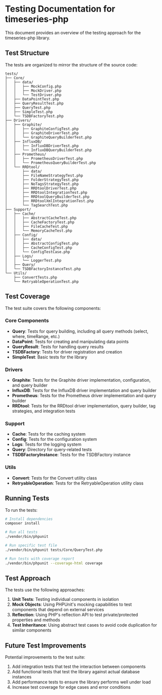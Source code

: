 # Testing Documentation for timeseries-php

This document provides an overview of the testing approach for the timeseries-php library.

## Test Structure

The tests are organized to mirror the structure of the source code:

```
tests/
├── Core/
│   ├── data/
│   │   ├── MockConfig.php
│   │   ├── MockDriver.php
│   │   └── TestDriver.php
│   ├── DataPointTest.php
│   ├── QueryResultTest.php
│   ├── QueryTest.php
│   ├── SimpleTest.php
│   └── TSDBFactoryTest.php
├── Drivers/
│   ├── Graphite/
│   │   ├── GraphiteConfigTest.php
│   │   ├── GraphiteDriverTest.php
│   │   └── GraphiteQueryBuilderTest.php
│   ├── InfluxDB/
│   │   ├── InfluxDBDriverTest.php
│   │   └── InfluxDBQueryBuilderTest.php
│   ├── Prometheus/
│   │   ├── PrometheusDriverTest.php
│   │   └── PrometheusQueryBuilderTest.php
│   └── RRDtool/
│       ├── data/
│       ├── FileNameStrategyTest.php
│       ├── FolderStrategyTest.php
│       ├── NoTagsStrategyTest.php
│       ├── RRDtoolDriverTest.php
│       ├── RRDtoolIntegrationTest.php
│       ├── RRDtoolQueryBuilderTest.php
│       ├── RRDtoolXmlIntegrationTest.php
│       └── TagSearchTest.php
├── Support/
│   ├── Cache/
│   │   ├── AbstractCacheTest.php
│   │   ├── CacheFactoryTest.php
│   │   ├── FileCacheTest.php
│   │   └── MemoryCacheTest.php
│   ├── Config/
│   │   ├── data/
│   │   ├── AbstractConfigTest.php
│   │   ├── CacheConfigTest.php
│   │   └── ConfigTestCase.php
│   ├── Logs/
│   │   └── LoggerTest.php
│   ├── Query/
│   └── TSDBFactoryInstanceTest.php
└── Utils/
    ├── ConvertTests.php
    └── RetryableOperationTest.php
```

## Test Coverage

The test suite covers the following components:

### Core Components
- **Query**: Tests for query building, including all query methods (select, where, timeRange, etc.)
- **DataPoint**: Tests for creating and manipulating data points
- **QueryResult**: Tests for handling query results
- **TSDBFactory**: Tests for driver registration and creation
- **SimpleTest**: Basic tests for the library

### Drivers
- **Graphite**: Tests for the Graphite driver implementation, configuration, and query builder
- **InfluxDB**: Tests for the InfluxDB driver implementation and query builder
- **Prometheus**: Tests for the Prometheus driver implementation and query builder
- **RRDtool**: Tests for the RRDtool driver implementation, query builder, tag strategies, and integration tests

### Support
- **Cache**: Tests for the caching system
- **Config**: Tests for the configuration system
- **Logs**: Tests for the logging system
- **Query**: Directory for query-related tests
- **TSDBFactoryInstance**: Tests for the TSDBFactory instance

### Utils
- **Convert**: Tests for the Convert utility class
- **RetryableOperation**: Tests for the RetryableOperation utility class

## Running Tests

To run the tests:

```bash
# Install dependencies
composer install

# Run all tests
./vendor/bin/phpunit

# Run specific test file
./vendor/bin/phpunit tests/Core/QueryTest.php

# Run tests with coverage report
./vendor/bin/phpunit --coverage-html coverage
```

## Test Approach

The tests use the following approaches:

1. **Unit Tests**: Testing individual components in isolation
2. **Mock Objects**: Using PHPUnit's mocking capabilities to test components that depend on external services
3. **Reflection**: Using PHP's reflection API to test private/protected properties and methods
4. **Test Inheritance**: Using abstract test cases to avoid code duplication for similar components

## Future Test Improvements

Potential improvements to the test suite:

1. Add integration tests that test the interaction between components
2. Add functional tests that test the library against actual database instances
3. Add performance tests to ensure the library performs well under load
4. Increase test coverage for edge cases and error conditions

